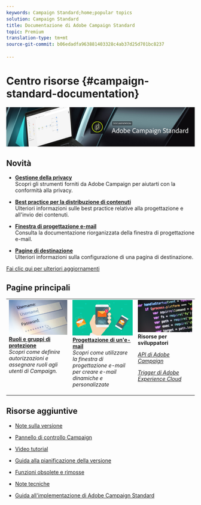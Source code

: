 ```yaml
---
keywords: Campaign Standard;home;popular topics
solution: Campaign Standard
title: Documentazione di Adobe Campaign Standard
topic: Premium
translation-type: tm+mt
source-git-commit: b06edadfa963881403328c4ab37d25d701bc8237

---
```



# Centro risorse {#campaign-standard-documentation}

![](start/using/assets/banner_acs_doc.jpg)

## Novità

* **[Gestione della privacy](https://helpx.adobe.com/campaign/kb/campaign-privacy.html)**<br/>
Scopri gli strumenti forniti da Adobe Campaign per aiutarti con la conformità alla privacy.

* **[Best practice per la distribuzione di contenuti](https://helpx.adobe.com/campaign/kb/delivery-best-practices.html)**<br/>
Ulteriori informazioni sulle best practice relative alla progettazione e all'invio dei contenuti.

* **[Finestra di progettazione e-mail](designing/using/designing-content-in-adobe-campaign.md)**<br/>
Consulta la documentazione riorganizzata della finestra di progettazione e-mail.

* **[Pagine di destinazione](channels/using/main-steps-to-set-up-a-landing-page.md)**<br/>
Ulteriori informazioni sulla configurazione di una pagina di destinazione.

[Fai clic qui per ulteriori aggiornamenti](rn/using/documentation-updates.md)

## Pagine principali

<table>
<tr>
  <td valign="top">
    <a href="administration/using/about-access-management.md">
      <img alt="Ruoli" src="start/using/assets/roles.png"/>
    </a>
    <div>
    <a href="administration/using/about-access-management.md"><strong>Ruoli e gruppi di protezione</strong></a>
    </div>
    <em>Scopri come definire autorizzazioni e assegnare ruoli agli utenti di Campaign.</em>
    <br>
  </td>
  <td valign="top">
    <a href="designing/using/designing-content-in-adobe-campaign.md">
      <img alt="Finestra di progettazione e-mail" src="start/using/assets/design.png" />
    </a>
    <div>
    <a href="designing/using/designing-content-in-adobe-campaign.md"><strong>Progettazione di un'e-mail</strong></a>
    </div>
    <em>Scopri come utilizzare la finestra di progettazione e-mail per creare e-mail dinamiche e personalizzate</em>
    <br>
  </td>
  <td valign="top">
       <img alt="Sviluppatori" src="start/using/assets/dev.png" />
    <div>
    <strong>Risorse per sviluppatori</strong>
    </div>
    <p><em><a href="api/using/about-campaign-standard-apis.md">API di Adobe Campaign</a></em></p>
    <p><em><a href="integrating/using/about-adobe-experience-cloud-triggers.md">Trigger di Adobe Experience Cloud</a></em></p>
    <br>
  </td>
</tr>
</table>


## Risorse aggiuntive

* [Note sulla versione](rn/using/release-notes.md)

* [Pannello di controllo Campaign](https://helpx.adobe.com/campaign/kb/control-panel.html)

* [Video tutorial](https://docs.adobe.com/content/help/en/campaign-learn/campaign-standard-tutorials/overview.html)

* [Guida alla pianificazione della versione](https://helpx.adobe.com/campaign/kb/acs-release-planning.html)

* [Funzioni obsolete e rimosse](https://helpx.adobe.com/campaign/kb/acs-deprecated-and-removed-features.html)

* [Note tecniche](https://helpx.adobe.com/campaign/kb/acs-article-list.html)

* [Guida all'implementazione di Adobe Campaign Standard](https://helpx.adobe.com/campaign/kb/campaign-standard-implementation-guide.html)
